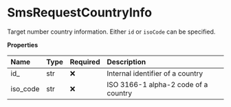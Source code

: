 # SmsRequestCountryInfo

Target number country information. Either `id` or `isoCode` can be specified.

**Properties**

| Name     | Type | Required | Description                          |
| :------- | :--- | :------- | :----------------------------------- |
| id\_     | str  | ❌       | Internal identifier of a country     |
| iso_code | str  | ❌       | ISO 3166-1 alpha-2 code of a country |

<!-- This file was generated by liblab | https://liblab.com/ -->
